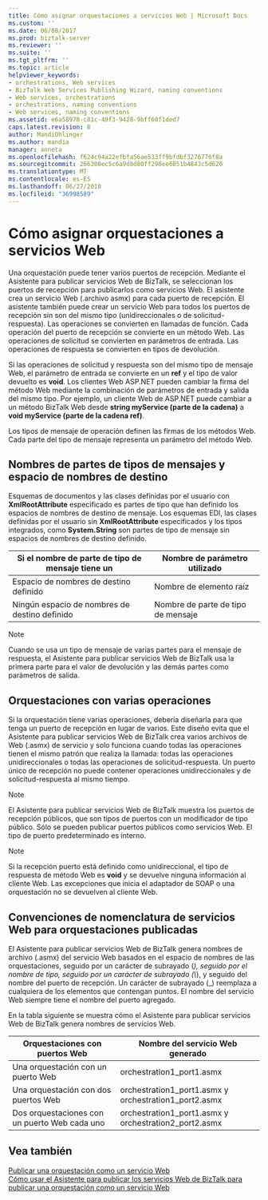 ```yaml
---
title: Cómo asignar orquestaciones a servicios Web | Microsoft Docs
ms.custom: ''
ms.date: 06/08/2017
ms.prod: biztalk-server
ms.reviewer: ''
ms.suite: ''
ms.tgt_pltfrm: ''
ms.topic: article
helpviewer_keywords:
- orchestrations, Web services
- BizTalk Web Services Publishing Wizard, naming conventions
- Web services, orchestrations
- orchestrations, naming conventions
- Web services, naming conventions
ms.assetid: e6a58978-c81c-49f3-9428-9bff60f1ded7
caps.latest.revision: 8
author: MandiOhlinger
ms.author: mandia
manager: anneta
ms.openlocfilehash: f624c94a22efbfa56ae533ff9bfdbf3276776f8a
ms.sourcegitcommit: 266308ec5c6a9d8d80ff298ee6051b4843c5d626
ms.translationtype: MT
ms.contentlocale: es-ES
ms.lasthandoff: 06/27/2018
ms.locfileid: "36998589"
---
```

# <a name="how-to-map-orchestrations-to-web-services"></a>Cómo asignar orquestaciones a servicios Web
Una orquestación puede tener varios puertos de recepción. Mediante el Asistente para publicar servicios Web de BizTalk, se seleccionan los puertos de recepción para publicarlos como servicios Web. El asistente crea un servicio Web (.archivo asmx) para cada puerto de recepción. El asistente también puede crear un servicio Web para todos los puertos de recepción sin son del mismo tipo (unidireccionales o de solicitud-respuesta). Las operaciones se convierten en llamadas de función. Cada operación del puerto de recepción se convierte en un método Web. Las operaciones de solicitud se convierten en parámetros de entrada. Las operaciones de respuesta se convierten en tipos de devolución.  
  
 Si las operaciones de solicitud y respuesta son del mismo tipo de mensaje Web, el parámetro de entrada se convierte en un **ref** y el tipo de valor devuelto es **void**. Los clientes Web ASP.NET pueden cambiar la firma del método Web mediante la combinación de parámetros de entrada y salida del mismo tipo. Por ejemplo, un cliente Web de ASP.NET puede cambiar a un método BizTalk Web desde **string myService (parte de la cadena)** a **void myService (parte de la cadena ref)**.  
  
 Los tipos de mensaje de operación definen las firmas de los métodos Web. Cada parte del tipo de mensaje representa un parámetro del método Web.  
  
## <a name="message-type-part-names-and-target-namespaces"></a>Nombres de partes de tipos de mensajes y espacio de nombres de destino  
 Esquemas de documentos y las clases definidas por el usuario con **XmlRootAttribute** especificado es partes de tipo que han definido los espacios de nombres de destino de mensaje. Los esquemas EDI, las clases definidas por el usuario sin **XmlRootAttribute** especificados y los tipos integrados, como **System.String** son partes de tipo de mensaje sin espacios de nombres de destino definido.  
  
|Si el nombre de parte de tipo de mensaje tiene un|Nombre de parámetro utilizado|  
|-----------------------------------------|-------------------------|  
|Espacio de nombres de destino definido|Nombre de elemento raíz|  
|Ningún espacio de nombres de destino definido|Nombre de parte de tipo de mensaje|  
  
> [!NOTE]
>  Cuando se usa un tipo de mensaje de varias partes para el mensaje de respuesta, el Asistente para publicar servicios Web de BizTalk usa la primera parte para el valor de devolución y las demás partes como parámetros de salida.  
  
## <a name="orchestrations-with-multiple-operations"></a>Orquestaciones con varias operaciones  
 Si la orquestación tiene varias operaciones, debería diseñarla para que tenga un puerto de recepción en lugar de varios. Este diseño evita que el Asistente para publicar servicios Web de BizTalk crea varios archivos de Web (.asmx) de servicio y solo funciona cuando todas las operaciones tienen el mismo patrón que realiza la llamada: todas las operaciones unidireccionales o todas las operaciones de solicitud-respuesta. Un puerto único de recepción no puede contener operaciones unidireccionales y de solicitud-respuesta al mismo tiempo.  
  
> [!NOTE]
>  El Asistente para publicar servicios Web de BizTalk muestra los puertos de recepción públicos, que son tipos de puertos con un modificador de tipo público. Sólo se pueden publicar puertos públicos como servicios Web. El tipo de puerto predeterminado es interno.  
  
> [!NOTE]
>  Si la recepción puerto está definido como unidireccional, el tipo de respuesta de método Web es **void** y se devuelve ninguna información al cliente Web. Las excepciones que inicia el adaptador de SOAP o una orquestación no se devuelven al cliente Web.  
  
## <a name="web-services-naming-conventions-for-published-orchestrations"></a>Convenciones de nomenclatura de servicios Web para orquestaciones publicadas  
 El Asistente para publicar servicios Web de BizTalk genera nombres de archivo (.asmx) del servicio Web basados en el espacio de nombres de las orquestaciones, seguido por un carácter de subrayado (*), seguido por el nombre de tipo, seguido por un carácter de subrayado (\\*), y seguido del nombre del puerto de recepción. Un carácter de subrayado (\_) reemplaza a cualquiera de los elementos que contengan puntos. El nombre del servicio Web siempre tiene el nombre del puerto agregado.  
  
 En la tabla siguiente se muestra cómo el Asistente para publicar servicios Web de BizTalk genera nombres de servicios Web.  
  
|Orquestaciones con puertos Web|Nombre del servicio Web generado|  
|-------------------------------------------|--------------------------------|  
|Una orquestación con un puerto Web|orchestration1_port1.asmx|  
|Una orquestación con dos puertos Web|orchestration1_port1.asmx y orchestration1_port2.asmx|  
|Dos orquestaciones con un puerto Web cada uno|orchestration1_port1.asmx y orchestration2_port2.asmx|  
  
## <a name="see-also"></a>Vea también  
 [Publicar una orquestación como un servicio Web](../core/publishing-an-orchestration-as-a-web-service.md)   
 [Cómo usar el Asistente para publicar los servicios Web de BizTalk para publicar una orquestación como un servicio Web](../core/publish-orchestration-as-web-service--biztalk-web-services-publishing-wizard.md)